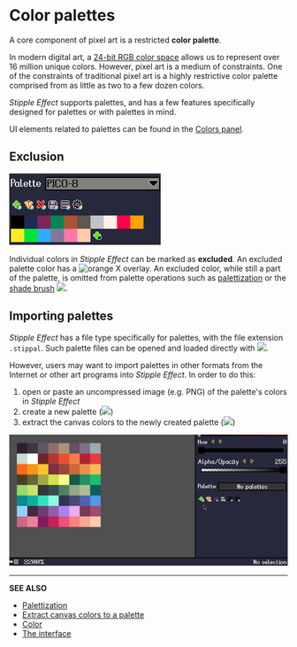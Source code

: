 # Color palettes

A core component of pixel art is a restricted **color palette**.

In modern digital art, a [24-bit RGB color space](./color.md#rgba) allows us to represent over 16 million unique colors. However, pixel art is a medium of constraints. One of the constraints of traditional pixel art is a highly restrictive color palette comprised from as little as two to a few dozen colors.

*Stipple Effect* supports palettes, and has a few features specifically designed for palettes or with palettes in mind.

UI elements related to palettes can be found in the [Colors panel](./interface.md#palettes).

## Exclusion

![](./assets/interface/palette-controls.gif)

Individual colors in *Stipple Effect* can be marked as **excluded**. An excluded palette color has a ![orange X](https://raw.githubusercontent.com/jbunke/stipple-effect/master/res/icons/excluded_from_palette.png) overlay. An excluded color, while still a part of the palette, is omitted from palette operations such as [palettization](./color-actions.md#palettization) or the [shade brush](./shade-brush.md) ![](https://raw.githubusercontent.com/jbunke/stipple-effect/master/res/icons/shade_brush.png).

## Importing palettes

*Stipple Effect* has a file type specifically for palettes, with the file extension `.stippal`. Such palette files can be opened and loaded directly with ![](https://raw.githubusercontent.com/jbunke/stipple-effect/master/res/icons/import_palette_file.png).

However, users may want to import palettes in other formats from the Internet or other art programs into *Stipple Effect*. In order to do this:

1. open or paste an uncompressed image (e.g. PNG) of the palette's colors in *Stipple Effect*
2. create a new palette (![](https://raw.githubusercontent.com/jbunke/stipple-effect/master/res/icons/new_palette.png))
3. extract the canvas colors to the newly created palette (![](https://raw.githubusercontent.com/jbunke/stipple-effect/master/res/icons/contents_to_palette.png))

![](./assets/graphics/import-palette.gif)

---

**SEE ALSO**

* [Palettization](./color-actions.md/#palettization)
* [Extract canvas colors to a palette](./color-actions.md/#extract-canvas-colors-to-palette)
* [Color](./color.md)
* [The interface](./interface.md)
